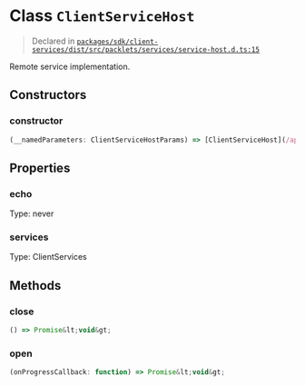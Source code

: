 # Class `ClientServiceHost`
> Declared in [`packages/sdk/client-services/dist/src/packlets/services/service-host.d.ts:15`]()


Remote service implementation.

## Constructors
### constructor
```ts
(__namedParameters: ClientServiceHostParams) => [ClientServiceHost](/api/@dxos/client/classes/ClientServiceHost)
```

## Properties
### echo
Type: never
### services
Type: ClientServices

## Methods
### close
```ts
() => Promise&lt;void&gt;
```
### open
```ts
(onProgressCallback: function) => Promise&lt;void&gt;
```